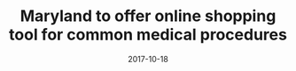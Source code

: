 ---
title: Maryland to offer online shopping tool for common medical procedures
date: 2017-10-18
summary: The Maryland Health Care Commission, the state’s independent regulatory agency, is unveiling a website on which people scheduling a hip replacement, knee replacement, hysterectomy or vaginal delivery can see price differences among different providers for the same procedure.
image: /img/press/wtc_logo.png
source: https://www.washingtonpost.com/local/maryland-to-offer-online-shopping-tool-for-common-medical-procedures/2017/10/18/e5b44072-b37a-11e7-a908-a3470754bbb9_story.html
---